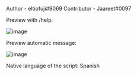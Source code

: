 Author - eltiofuji#9069
Contributor - Jaareet#0097

Preview with /help: 

![image](https://user-images.githubusercontent.com/84447103/162569425-06644e65-00f4-432b-8d1c-f999593ff49c.png)

Preview automatic message:

![image](https://user-images.githubusercontent.com/84447103/162569447-53cfea9f-8e36-440f-9cb9-c068cc6d575e.png)

Native language of the script: Spanish
